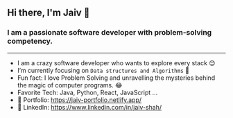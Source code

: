 ## Hi there, I'm Jaiv 👋

### I am a passionate software developer with problem-solving competency.

---

-  I am a crazy software developer who wants to explore every stack 😊
-  I’m currently focusing on `Data structures and Algorithms` 📔
-  Fun fact: I love Problem Solving and unravelling the mysteries behind the magic of computer programs. 😂
-  Favorite Tech: Java, Python, React, JavaScript ... 
- 🎨 Portfolio: https://jaiv-portfolio.netlify.app/
- 🛅 LinkedIn: https://www.linkedin.com/in/jaiv-shah/
<!-- <details>
    <summary>:zap: GitHub Stats</summary>
       <img align="left" alt="codeSTACKr's GitHub Stats" src="https://github-readme-stats.codestackr.vercel.app/api?username=jaiv24&show_icons=true&hide_border=true&theme=dark" />

</details> -->
